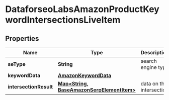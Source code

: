 

# DataforseoLabsAmazonProductKeywordIntersectionsLiveItem


## Properties

| Name | Type | Description | Notes |
|------------ | ------------- | ------------- | -------------|
|**seType** | **String** | search engine type |  [optional] |
|**keywordData** | [**AmazonKeywordData**](AmazonKeywordData.md) |  |  [optional] |
|**intersectionResult** | [**Map&lt;String, BaseAmazonSerpElementItem&gt;**](BaseAmazonSerpElementItem.md) | data on the intersection |  [optional] |



